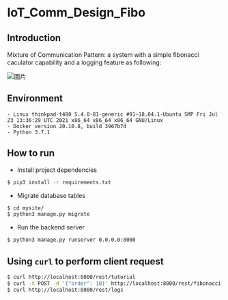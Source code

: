 # IoT_Comm_Design_Fibo

## Introduction
Mixture of Communication Pattern: a system with a simple ﬁbonacci caculator capability and a logging feature as following:

![圖片](https://user-images.githubusercontent.com/16716620/144636360-3ca74bad-d408-4af0-ab5b-9d695933ecfc.png)


## Environment
```
- Linux thinkpad-t480 5.4.0-81-generic #91~18.04.1-Ubuntu SMP Fri Jul 23 13:36:29 UTC 2021 x86_64 x86_64 x86_64 GNU/Linux
- Docker version 20.10.8, build 3967b7d
- Python 3.7.1
```

## How to run
- Install project dependencies
```bash
$ pip3 install -r requirements.txt
```
- Migrate database tables
```bash
$ cd mysite/
$ python3 manage.py migrate
```
- Run the backend server
```bash
$ python3 manage.py runserver 0.0.0.0:8000
```

## Using `curl` to perform client request
```bash
$ curl http://localhost:8000/rest/tutorial
$ curl -X POST -d '{"order": 10}' http://localhost:8000/rest/fibonacci
$ curl http://localhost:8000/rest/logs
```

